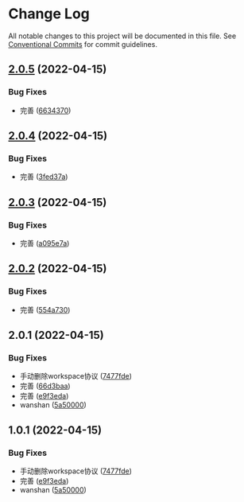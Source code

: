 # Change Log

All notable changes to this project will be documented in this file.
See [Conventional Commits](https://conventionalcommits.org) for commit guidelines.

## [2.0.5](https://github.com/AutumnDeSea/kk-libs/compare/demo@2.0.4...demo@2.0.5) (2022-04-15)


### Bug Fixes

* 完善 ([6634370](https://github.com/AutumnDeSea/kk-libs/commit/66343702a824e9da4ad70d082f152bb605757af5))





## [2.0.4](https://github.com/AutumnDeSea/kk-libs/compare/demo@2.0.3...demo@2.0.4) (2022-04-15)


### Bug Fixes

* 完善 ([3fed37a](https://github.com/AutumnDeSea/kk-libs/commit/3fed37a187573e687291fa4a2242a379941d2ab2))





## [2.0.3](https://github.com/AutumnDeSea/kk-libs/compare/demo@2.0.2...demo@2.0.3) (2022-04-15)


### Bug Fixes

* 完善 ([a095e7a](https://github.com/AutumnDeSea/kk-libs/commit/a095e7af5ae839d2d635310d4c45ba5e57a3fd89))





## [2.0.2](https://github.com/AutumnDeSea/kk-libs/compare/demo@2.0.1...demo@2.0.2) (2022-04-15)


### Bug Fixes

* 完善 ([554a730](https://github.com/AutumnDeSea/kk-libs/commit/554a73039b5aa8cb2c57c41e547d8c57ea18e4f2))





## 2.0.1 (2022-04-15)


### Bug Fixes

* 手动删除workspace协议 ([7477fde](https://github.com/AutumnDeSea/kk-libs/commit/7477fde2035851d925d1e1d71718fab40e9d212a))
* 完善 ([66d3baa](https://github.com/AutumnDeSea/kk-libs/commit/66d3baa3b5f75d5e8d100b4f2bd2999bd8307933))
* 完善 ([e9f3eda](https://github.com/AutumnDeSea/kk-libs/commit/e9f3eda8f68f156ff55cce62e97bfbdf42d6f8ea))
* wanshan ([5a50000](https://github.com/AutumnDeSea/kk-libs/commit/5a500004fc9b1c69223dc755341cfbbb1df2d5c7))





## 1.0.1 (2022-04-15)


### Bug Fixes

* 手动删除workspace协议 ([7477fde](https://github.com/AutumnDeSea/kk-libs/commit/7477fde2035851d925d1e1d71718fab40e9d212a))
* 完善 ([e9f3eda](https://github.com/AutumnDeSea/kk-libs/commit/e9f3eda8f68f156ff55cce62e97bfbdf42d6f8ea))
* wanshan ([5a50000](https://github.com/AutumnDeSea/kk-libs/commit/5a500004fc9b1c69223dc755341cfbbb1df2d5c7))
